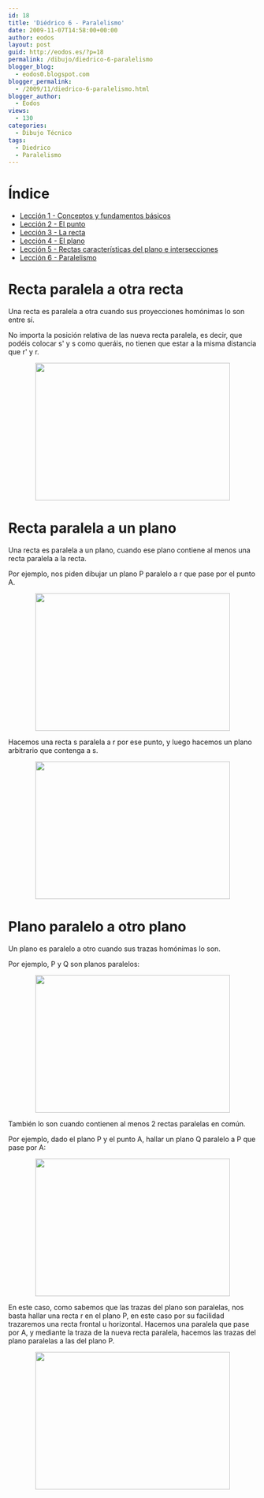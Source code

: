 ```yaml
---
id: 18
title: 'Diédrico 6 - Paralelismo'
date: 2009-11-07T14:58:00+00:00
author: eodos
layout: post
guid: http://eodos.es/?p=18
permalink: /dibujo/diedrico-6-paralelismo
blogger_blog:
  - eodos0.blogspot.com
blogger_permalink:
  - /2009/11/diedrico-6-paralelismo.html
blogger_author:
  - Eodos
views:
  - 130
categories:
  - Dibujo Técnico
tags:
  - Diedrico
  - Paralelismo
---
```

# Índice
  
* [Lección 1 - Conceptos y fundamentos básicos](/dibujo/diedrico-1-conceptos/)
* [Lección 2 - El punto](/dibujo/diedrico-2-el-punto/)
* [Lección 3 - La recta](/dibujo/diedrico-3-la-recta/)
* [Lección 4 - El plano](/dibujo/diedrico-4-el-plano/)
* [Lección 5 - Rectas características del plano e intersecciones](/dibujo/diedrico-5-rectas-caracteristicas/)
* [Lección 6 - Paralelismo](/dibujo/diedrico-6-paralelismo/)

# Recta paralela a otra recta

Una recta es paralela a otra cuando sus proyecciones homónimas lo son entre sí.
  
No importa la posición relativa de las nueva recta paralela, es decir, que podéis colocar s' y s como queráis, no tienen que estar a la misma distancia que r' y r.

<a onblur="try {parent.deselectBloggerImageGracefully();} catch(e) {}" href="http://1.bp.blogspot.com/_H4ctsPRjMs8/SvWCnlfzwyI/AAAAAAAAAJ4/J0CB0qXDpjM/s1600-h/paralelismo+1.JPG" data-rel="lightbox-0" title=""><img id="BLOGGER_PHOTO_ID_5401366944692814626" style="margin: 0px auto 10px; display: block; text-align: center; cursor: pointer; width: 395px; height: 279px;" src="https://i0.wp.com/1.bp.blogspot.com/_H4ctsPRjMs8/SvWCnlfzwyI/AAAAAAAAAJ4/J0CB0qXDpjM/s400/paralelismo+1.JPG" alt="" border="0" data-recalc-dims="1" /></a>

# Recta paralela a un plano

Una recta es paralela a un plano, cuando ese plano contiene al menos una recta paralela a la recta.

Por ejemplo, nos piden dibujar un plano P paralelo a r que pase por el punto A.

<a onblur="try {parent.deselectBloggerImageGracefully();} catch(e) {}" href="http://1.bp.blogspot.com/_H4ctsPRjMs8/SvWCnoc7znI/AAAAAAAAAKA/8JcDDk98eXs/s1600-h/paralelismo+2.JPG" data-rel="lightbox-1" title=""><img id="BLOGGER_PHOTO_ID_5401366945486065266" style="margin: 0px auto 10px; display: block; text-align: center; cursor: pointer; width: 395px; height: 279px;" src="https://i2.wp.com/1.bp.blogspot.com/_H4ctsPRjMs8/SvWCnoc7znI/AAAAAAAAAKA/8JcDDk98eXs/s400/paralelismo+2.JPG" alt="" border="0" data-recalc-dims="1" /></a>

Hacemos una recta s paralela a r por ese punto, y luego hacemos un plano arbitrario que contenga a s.

<a onblur="try {parent.deselectBloggerImageGracefully();} catch(e) {}" href="http://3.bp.blogspot.com/_H4ctsPRjMs8/SvWCn1fcTXI/AAAAAAAAAKI/f0hpLK4XHnA/s1600-h/paralelismo+3.JPG" data-rel="lightbox-2" title=""><img id="BLOGGER_PHOTO_ID_5401366948986244466" style="margin: 0px auto 10px; display: block; text-align: center; cursor: pointer; width: 395px; height: 279px;" src="https://i0.wp.com/3.bp.blogspot.com/_H4ctsPRjMs8/SvWCn1fcTXI/AAAAAAAAAKI/f0hpLK4XHnA/s400/paralelismo+3.JPG" alt="" border="0" data-recalc-dims="1" /></a>

# Plano paralelo a otro plano

Un plano es paralelo a otro cuando sus trazas homónimas lo son.
  
Por ejemplo, P y Q son planos paralelos:

<a onblur="try {parent.deselectBloggerImageGracefully();} catch(e) {}" href="http://3.bp.blogspot.com/_H4ctsPRjMs8/SvWCoNiXmVI/AAAAAAAAAKQ/eBafuGaTViY/s1600-h/paralelismo+4.JPG" data-rel="lightbox-3" title=""><img id="BLOGGER_PHOTO_ID_5401366955440970066" style="margin: 0px auto 10px; display: block; text-align: center; cursor: pointer; width: 395px; height: 279px;" src="https://i1.wp.com/3.bp.blogspot.com/_H4ctsPRjMs8/SvWCoNiXmVI/AAAAAAAAAKQ/eBafuGaTViY/s400/paralelismo+4.JPG" alt="" border="0" data-recalc-dims="1" /></a>

También lo son cuando contienen al menos 2 rectas paralelas en común.
  
Por ejemplo, dado el plano P y el punto A, hallar un plano Q paralelo a P que pase por A:

<a onblur="try {parent.deselectBloggerImageGracefully();} catch(e) {}" href="http://4.bp.blogspot.com/_H4ctsPRjMs8/SvWCoWcbI-I/AAAAAAAAAKY/WXHXOk_9-pU/s1600-h/paralelismo+5.JPG" data-rel="lightbox-4" title=""><img id="BLOGGER_PHOTO_ID_5401366957831955426" style="margin: 0px auto 10px; display: block; text-align: center; cursor: pointer; width: 395px; height: 279px;" src="https://i1.wp.com/4.bp.blogspot.com/_H4ctsPRjMs8/SvWCoWcbI-I/AAAAAAAAAKY/WXHXOk_9-pU/s400/paralelismo+5.JPG" alt="" border="0" data-recalc-dims="1" /></a>

En este caso, como sabemos que las trazas del plano son paralelas, nos basta hallar una recta r en el plano P, en este caso por su facilidad trazaremos una recta frontal u horizontal. Hacemos una paralela que pase por A, y mediante la traza de la nueva recta paralela, hacemos las trazas del plano paralelas a las del plano P.

<a onblur="try {parent.deselectBloggerImageGracefully();} catch(e) {}" href="http://4.bp.blogspot.com/_H4ctsPRjMs8/SvWC86kphUI/AAAAAAAAAKg/P5jF30gauVs/s1600-h/paralelismo+6.JPG" data-rel="lightbox-5" title=""><img id="BLOGGER_PHOTO_ID_5401367311127512386" style="margin: 0px auto 10px; display: block; text-align: center; cursor: pointer; width: 395px; height: 279px;" src="https://i1.wp.com/4.bp.blogspot.com/_H4ctsPRjMs8/SvWC86kphUI/AAAAAAAAAKg/P5jF30gauVs/s400/paralelismo+6.JPG" alt="" border="0" data-recalc-dims="1" /></a>
